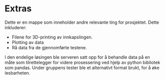 # Extras

Dette er en mappe som inneholder andre relevante ting for prosjektet. Dette inkluderer:
- Filene for 3D-printing av innkapslingen.
- Plotting av data
- Rå data fra de gjennomførte testene. 

I den endelige løsingen ble serveren satt opp for å behandle data på en måte som tilrettelegger for videre prosessering ved hjelp av python bibliotek som pandas. Under gruppens tester ble et alternativt format brukt, for å øke lesbarheten. 
